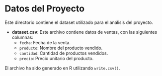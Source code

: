# Datos del Proyecto

Este directorio contiene el dataset utilizado para el análisis del proyecto.

- **dataset.csv**: Este archivo contiene datos de ventas, con las siguientes columnas:
  - `fecha`: Fecha de la venta.
  - `producto`: Nombre del producto vendido.
  - `cantidad`: Cantidad de productos vendidos.
  - `precio`: Precio unitario del producto.

El archivo ha sido generado en R utilizando `write.csv()`.
